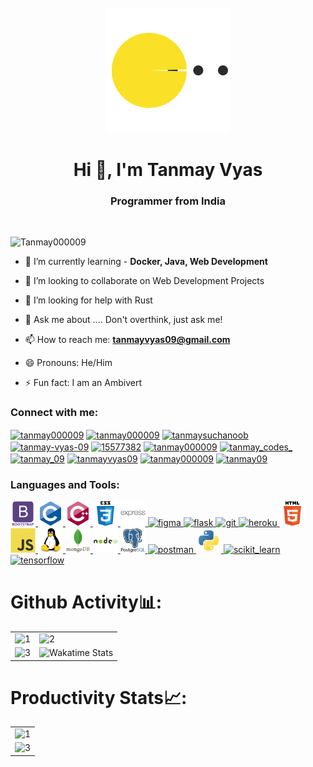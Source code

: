 <div align="center">
	<br>
	<img src="https://raw.githubusercontent.com/Aniket965/Aniket965/master/pacman.svg?sanitize=true" width="200" height="200">
</div>


<h1 align="center">Hi 👋, I'm Tanmay Vyas</h1>
<h3 align="center">Programmer from India</h3>

<br>

<p align="left"> <img src="https://komarev.com/ghpvc/?username=Tanmay000009&label=Profile%20views&color=0e75b6&style=flat" alt="Tanmay000009" /> </p>

- 🌱 I’m currently learning - **Docker, Java, Web Development**

- 👯 I’m looking to collaborate on Web Development Projects

- 🤔 I’m looking for help with Rust

- 💬 Ask me about .... Don't overthink, just ask me! 

- 📫 How to reach me: **tanmayvyas09@gmail.com**

- 😄 Pronouns: He/Him

- ⚡ Fun fact: I am an Ambivert

<h3 align="left">Connect with me:</h3>
<p align="left">
<a href="https://codepen.io/tanmay000009" target="blank"><img align="center" src="https://raw.githubusercontent.com/rahuldkjain/github-profile-readme-generator/master/src/images/icons/Social/codepen.svg" alt="tanmay000009" height="30" width="40" /></a>
<a href="https://dev.to/tanmay000009" target="blank"><img align="center" src="https://cdn.jsdelivr.net/npm/simple-icons@3.0.1/icons/dev-dot-to.svg" alt="tanmay000009" height="30" width="40" /></a>
<a href="https://twitter.com/tanmaysuchanoob" target="blank"><img align="center" src="https://raw.githubusercontent.com/rahuldkjain/github-profile-readme-generator/master/src/images/icons/Social/twitter.svg" alt="tanmaysuchanoob" height="30" width="40" /></a>
<a href="https://linkedin.com/in/tanmay-vyas-09" target="blank"><img align="center" src="https://raw.githubusercontent.com/rahuldkjain/github-profile-readme-generator/master/src/images/icons/Social/linked-in-alt.svg" alt="tanmay-vyas-09" height="30" width="40" /></a>
<a href="https://stackoverflow.com/users/15577382" target="blank"><img align="center" src="https://raw.githubusercontent.com/rahuldkjain/github-profile-readme-generator/master/src/images/icons/Social/stack-overflow.svg" alt="15577382" height="30" width="40" /></a>
<a href="https://kaggle.com/tanmay000009" target="blank"><img align="center" src="https://raw.githubusercontent.com/rahuldkjain/github-profile-readme-generator/master/src/images/icons/Social/kaggle.svg" alt="tanmay000009" height="30" width="40" /></a>
<a href="https://instagram.com/tanmay_codes_" target="blank"><img align="center" src="https://raw.githubusercontent.com/rahuldkjain/github-profile-readme-generator/master/src/images/icons/Social/instagram.svg" alt="tanmay_codes_" height="30" width="40" /></a>
<a href="https://www.codechef.com/users/tanmay_09" target="blank"><img align="center" src="https://cdn.jsdelivr.net/npm/simple-icons@3.1.0/icons/codechef.svg" alt="tanmay_09" height="30" width="40" /></a>
<a href="https://www.hackerrank.com/tanmayvyas09" target="blank"><img align="center" src="https://raw.githubusercontent.com/rahuldkjain/github-profile-readme-generator/master/src/images/icons/Social/hackerrank.svg" alt="tanmayvyas09" height="30" width="40" /></a>
<a href="https://codeforces.com/profile/tanmay000009" target="blank"><img align="center" src="https://cdn.jsdelivr.net/npm/simple-icons@3.0.1/icons/codeforces.svg" alt="tanmay000009" height="30" width="40" /></a>
<a href="https://www.leetcode.com/tanmay09" target="blank"><img align="center" src="https://raw.githubusercontent.com/rahuldkjain/github-profile-readme-generator/master/src/images/icons/Social/leet-code.svg" alt="tanmay09" height="30" width="40" /></a>
</p>

<h3 align="left">Languages and Tools:</h3>
<p align="left"> <a href="https://getbootstrap.com" target="_blank"> <img src="https://raw.githubusercontent.com/devicons/devicon/master/icons/bootstrap/bootstrap-plain-wordmark.svg" alt="bootstrap" width="40" height="40"/> </a> <a href="https://www.cprogramming.com/" target="_blank"> <img src="https://raw.githubusercontent.com/devicons/devicon/master/icons/c/c-original.svg" alt="c" width="40" height="40"/> </a> <a href="https://www.w3schools.com/cpp/" target="_blank"> <img src="https://raw.githubusercontent.com/devicons/devicon/master/icons/cplusplus/cplusplus-original.svg" alt="cplusplus" width="40" height="40"/> </a> <a href="https://www.w3schools.com/css/" target="_blank"> <img src="https://raw.githubusercontent.com/devicons/devicon/master/icons/css3/css3-original-wordmark.svg" alt="css3" width="40" height="40"/> </a> <a href="https://expressjs.com" target="_blank"> <img src="https://raw.githubusercontent.com/devicons/devicon/master/icons/express/express-original-wordmark.svg" alt="express" width="40" height="40"/> </a> <a href="https://www.figma.com/" target="_blank"> <img src="https://www.vectorlogo.zone/logos/figma/figma-icon.svg" alt="figma" width="40" height="40"/> </a> <a href="https://flask.palletsprojects.com/" target="_blank"> <img src="https://www.vectorlogo.zone/logos/pocoo_flask/pocoo_flask-icon.svg" alt="flask" width="40" height="40"/> </a> <a href="https://git-scm.com/" target="_blank"> <img src="https://www.vectorlogo.zone/logos/git-scm/git-scm-icon.svg" alt="git" width="40" height="40"/> </a> <a href="https://heroku.com" target="_blank"> <img src="https://www.vectorlogo.zone/logos/heroku/heroku-icon.svg" alt="heroku" width="40" height="40"/> </a> <a href="https://www.w3.org/html/" target="_blank"> <img src="https://raw.githubusercontent.com/devicons/devicon/master/icons/html5/html5-original-wordmark.svg" alt="html5" width="40" height="40"/> </a> <a href="https://developer.mozilla.org/en-US/docs/Web/JavaScript" target="_blank"> <img src="https://raw.githubusercontent.com/devicons/devicon/master/icons/javascript/javascript-original.svg" alt="javascript" width="40" height="40"/> </a> <a href="https://www.linux.org/" target="_blank"> <img src="https://raw.githubusercontent.com/devicons/devicon/master/icons/linux/linux-original.svg" alt="linux" width="40" height="40"/> </a> <a href="https://www.mongodb.com/" target="_blank"> <img src="https://raw.githubusercontent.com/devicons/devicon/master/icons/mongodb/mongodb-original-wordmark.svg" alt="mongodb" width="40" height="40"/> </a> <a href="https://nodejs.org" target="_blank"> <img src="https://raw.githubusercontent.com/devicons/devicon/master/icons/nodejs/nodejs-original-wordmark.svg" alt="nodejs" width="40" height="40"/> </a> <a href="https://www.postgresql.org" target="_blank"> <img src="https://raw.githubusercontent.com/devicons/devicon/master/icons/postgresql/postgresql-original-wordmark.svg" alt="postgresql" width="40" height="40"/> </a> <a href="https://postman.com" target="_blank"> <img src="https://www.vectorlogo.zone/logos/getpostman/getpostman-icon.svg" alt="postman" width="40" height="40"/> </a> <a href="https://www.python.org" target="_blank"> <img src="https://raw.githubusercontent.com/devicons/devicon/master/icons/python/python-original.svg" alt="python" width="40" height="40"/> </a> <a href="https://scikit-learn.org/" target="_blank"> <img src="https://upload.wikimedia.org/wikipedia/commons/0/05/Scikit_learn_logo_small.svg" alt="scikit_learn" width="40" height="40"/> </a> <a href="https://www.tensorflow.org" target="_blank"> <img src="https://www.vectorlogo.zone/logos/tensorflow/tensorflow-icon.svg" alt="tensorflow" width="40" height="40"/> </a> </p>

# Github Activity📊:

<table>
  <tr>
    <td><img src="https://github-readme-stats.vercel.app/api?username=Tanmay000009&theme=radical&show_icons=true"  display=block width=100% height=auto  alt="1" ></td>
    <td><img src="https://github-readme-stats.vercel.app/api/top-langs/?username=Tanmay000009&theme=radical&layout=compact&hide=Jupyter%20Notebook"  display=block width=100% height=auto  alt="2" ></td>
   </tr> 
   <tr>
      <td><img src="https://github-readme-streak-stats.herokuapp.com/?user=Tanmay000009&theme=tokyonight"  display=block width=100% height=auto alt="3" ></td>
     <td><img width="100%" height="auto" src="https://github-readme-stats.vercel.app/api/wakatime?username=Tanmay000009&custom_title=My%20Weekly%20Stats&layout=compact&theme=tokyonight" alt="Wakatime Stats" />
  </td>
  </tr>
</table>

# Productivity Stats📈:
<table>
  <tr>
    <td><img src="https://github-profile-summary-cards.vercel.app/api/cards/profile-details?username=Tanmay000009&theme=monokai"  display=block width=100% height=auto  alt="1" ></td>
   </tr> 
   <tr>
      <td><img src="https://activity-graph.herokuapp.com/graph?username=Tanmay000009&bg_color=1a1b27&color=be90f2&line=638fda&point=35aea1&area=true"  display=block width=100% height=auto alt="3" ></td>
  </td>
  </tr>
</table>


<br> 

